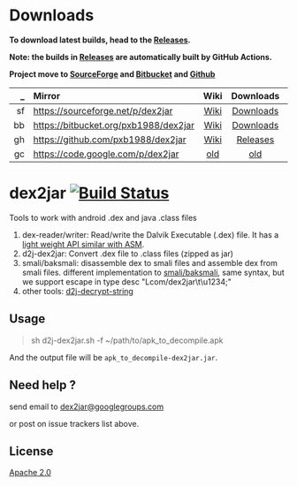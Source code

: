 # Downloads
**To download latest builds, head to the [Releases](https://github.com/IceCruelStuff/dex2jar-Releases/releases).**

**Note: the builds in [Releases](https://github.com/IceCruelStuff/dex2jar-Releases/releases) are automatically built by GitHub Actions.**

**Project move to [SourceForge](https://sourceforge.net/p/dex2jar) and [Bitbucket](https://bitbucket.org/pxb1988/dex2jar) and [Github](https://github.com/pxb1988/dex2jar)**

| _ | Mirror | Wiki | Downloads | Issues |
|--:|:-----|:----:|:---------:|:------:|
| sf | https://sourceforge.net/p/dex2jar | [Wiki](https://sourceforge.net/p/dex2jar/wiki) | [Downloads](https://sourceforge.net/projects/dex2jar/files/) | [Tickets](https://sourceforge.net/p/dex2jar/tickets/) |
| bb | https://bitbucket.org/pxb1988/dex2jar | [Wiki](https://bitbucket.org/pxb1988/dex2jar/wiki) | [Downloads](https://bitbucket.org/pxb1988/dex2jar/downloads) | [Issues](https://bitbucket.org/pxb1988/dex2jar/issues) |
| gh | https://github.com/pxb1988/dex2jar | [Wiki](https://github.com/pxb1988/dex2jar/wiki) | [Releases](https://github.com/pxb1988/dex2jar/releases) | [Issues](https://github.com/pxb1988/dex2jar/issues) |
| gc | https://code.google.com/p/dex2jar | [old](http://code.google.com/p/dex2jar/w/list) | [old](http://code.google.com/p/dex2jar/downloads/list) | [old](http://code.google.com/p/dex2jar/issues/list)|


# dex2jar [![Build Status](https://travis-ci.org/pxb1988/dex2jar.svg?branch=2.x)](https://travis-ci.org/pxb1988/dex2jar)
Tools to work with android .dex and java .class files

1. dex-reader/writer:
    Read/write the Dalvik Executable (.dex) file. It has a [light weight API similar with ASM](https://sourceforge.net/p/dex2jar/wiki/Faq#markdown-header-want-to-read-dex-file-using-dex2jar).
2. d2j-dex2jar:
    Convert .dex file to .class files (zipped as jar)
3. smali/baksmali:
    disassemble dex to smali files and assemble dex from smali files. different implementation to [smali/baksmali](http://code.google.com/p/smali), same syntax, but we support escape in type desc "Lcom/dex2jar\t\u1234;"
4. other tools:
    [d2j-decrypt-string](https://sourceforge.net/p/dex2jar/wiki/DecryptStrings)

## Usage

> sh d2j-dex2jar.sh -f ~/path/to/apk_to_decompile.apk

And the output file will be `apk_to_decompile-dex2jar.jar`.

## Need help ?
send email to dex2jar@googlegroups.com 

or post on issue trackers list above.

## License
[Apache 2.0](http://www.apache.org/licenses/LICENSE-2.0.html)

